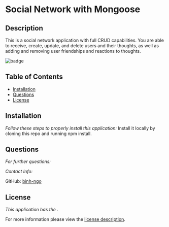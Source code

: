 # Social Network with Mongoose
  
## Description
  
  This is a social network application with full CRUD capabilities. You are able to receive, create, update, and delete users and their thoughts, as well as adding and removing user friendships and reactions to thoughts. 
  
![badge](https://img.shields.io/badge/license--blue)
## Table of Contents
  * [Installation](#installation)
  * [Questions](#questions)
  * [License](#license)
      

  ## Installation
      
  *Follow these steps to properly install this application:*
    Install it locally by cloning this repo and running npm install.
        
  ## Questions
        
  *For further questions:*

     
    
  *Contact Info:*
    
  GitHub: [binh-ngo](https://github.com/binh-ngo)
      
  ## License
        
  *This application has the .*
        
  For more information please view the [license description]().
    
